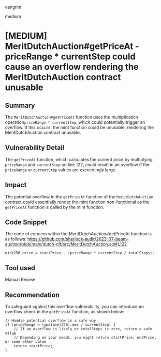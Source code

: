 vangrim

medium

# [MEDIUM] MeritDutchAuction#getPriceAt - priceRange * currentStep could cause an overflow rendering the MeritDutchAuction contract unusable

## Summary
The `MeritDutchAuction#getPriceAt` function uses the multiplication operation`priceRange * currentStep`, which could potentially trigger an overflow. If this occurs, the mint function could be unusable, rendering the MeritDutchAuction contract unusable.

## Vulnerability Detail
The `getPriceAt` function, which calculates the current price by multiplying `priceRange` and `currentStep` on line 122, could result in an overflow if the `priceRange` or `currentStep` values are exceedingly large.

## Impact
The potential overflow in the `getPriceAt` function of the `MeritDutchAuction` contract could essentially render the mint function non-functional as the `getPriceAt` function is called by the mint function.

## Code Snippet
The code of concern within the MeritDutchAuction#getPriceAt function is as follows:
https://github.com/sherlock-audit/2023-07-beam-auction/blob/main/dutch-nft/src/MeritDutchAuction.sol#L122

```solidity
uint256 price = startPrice - (priceRange * currentStep / totalSteps);
```

## Tool used

Manual Review

## Recommendation
To safeguard against this overflow vulnerability, you can introduce an overflow check in the `getPriceAt` function, as shown below:

```solidity
// Handle potential overflow in a safe way
if (priceRange > type(uint256).max / currentStep) {
    // If an overflow is likely or totalSteps is zero, return a safe value
    // Depending on your needs, you might return startPrice, endPrice, or some other value
    return startPrice;
}
```